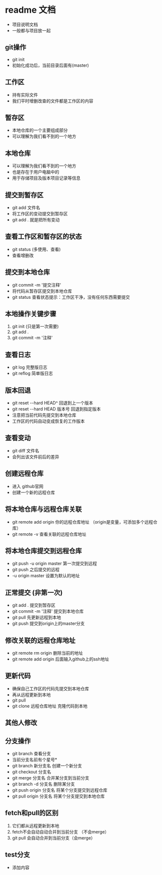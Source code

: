 # readme 文档
- 项目说明文档
- 一般都与项目放一起

## git操作
- git init
- 初始化成功后，当前目录后面有(master)

## 工作区
- 持有实际文件
- 我们平时增删改查的文件都是工作区的内容

## 暂存区
- 本地仓库的一个主要组成部分
- 可以理解为我们看不到的一个地方

## 本地仓库
- 可以理解为我们看不到的一个地方
- 也是存在于用户电脑中的
- 用于存储项目及版本项目记录等信息

## 提交到暂存区
- git add 文件名
- 将工作区的变动提交到暂存区
- git add .  就是把所有变动

## 查看工作区和暂存区的状态
- git status (多使用、查看)
- 查看增删改

## 提交到本地仓库
- git commit -m '提交注释'
- 将代码从暂存区提交到本地仓库
- git status 查看状态提示：工作区干净，没有任何东西需要提交

## 本地操作关键步骤
1. git init (只是第一次需要)
2. git add .
3. git commit -m '注释'

## 查看日志
- git log  完整版日志
- git reflog  简单版日志

## 版本回退
- git reset --hard HEAD^   回退到上一个版本
- git reset --hard HEAD 版本号  回退到指定版本
- 注意把当前代码先提交到本地仓库
- 工作区的代码自动变成恢复的工作版本

## 查看变动
- git diff 文件名
- 会列出该文件前后的差异

## 创建远程仓库
- 进入 github官网
- 创建一个新的远程仓库

## 将本地仓库与远程仓库关联
- git remote add origin 你的远程仓库地址 （origin是变量，可添加多个远程仓库）
- git remote -v   查看关联的远程仓库地址

## 将本地仓库提交到远程仓库
- git push -u origin master 第一次提交到远程
- git push  之后提交的远程
- -u origin master 设置为默认的地址

## 正常提交 (非第一次)
- git add .   提交到暂存区
- git commit -m '注释'   提交到本地仓库
- git pull  先更新远程到本地
- git push  提交到origin上的master分支

## 修改关联的远程仓库地址
- git remote rm origin   删除当前的地址
- git remote add origin   后面输入github上的ssh地址 

## 更新代码
- 确保自己工作区的代码先提交到本地仓库
- 再从远程更新到本地
- git pull 
- git clone 远程仓库地址 克隆代码到本地

## 其他人修改

## 分支操作
- git branch 查看分支
- 当前分支名前有个星号*
- git branch 新分支名   创建一个新分支
- git checkout 分支名
- git merge 分支名  合并某分支到当前分支
- git branch -d 分支名  删除某分支
- git push origin 分支名  将某个分支提交到远程仓库
- git pull origin 分支名  将某个分支提交到本地仓库
 

## fetch和pull的区别
1. 它们都从远程更新到本地
2. fetch不会自动自动合并到当前分支 （不会merge）
3. git pull 会自动合并到当前分支（会merge）

## test分支
- 添加内容











